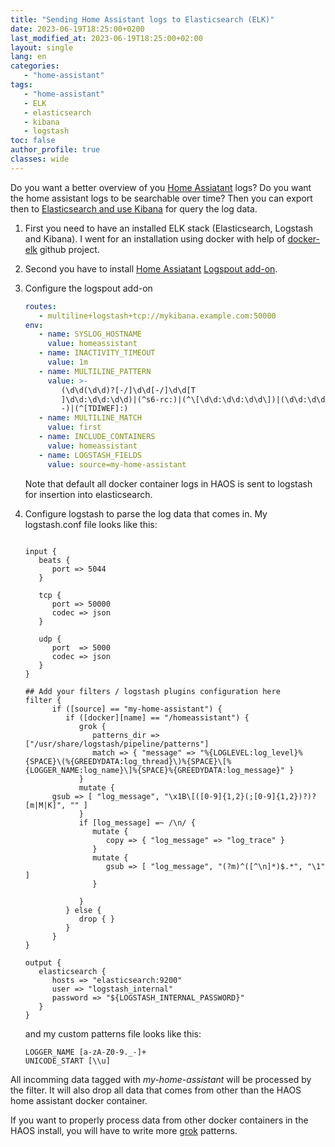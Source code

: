 ```yaml
---
title: "Sending Home Assistant logs to Elasticsearch (ELK)"
date: 2023-06-19T18:25:00+0200
last_modified_at: 2023-06-19T18:25:00+02:00
layout: single
lang: en
categories:
   - "home-assistant"
tags:
   - "home-assistant"
   - ELK
   - elasticsearch
   - kibana
   - logstash
toc: false
author_profile: true
classes: wide
---
```


Do you want a better overview of you [Home Assiatant](https://www.home-assistant.io) logs? Do you want the home assistant logs to be searchable over time? Then you can export then to [Elasticsearch and use Kibana](https://www.elastic.co/elastic-stack) for query the log data.

1. First you need to have an installed ELK stack (Elasticsearch, Logstash and Kibana). I went for an installation using docker with help of [docker-elk](https://github.com/deviantony/docker-elk) github project.

2. Second you have to install [Home Assiatant](https://www.home-assistant.io) [Logspout add-on](https://github.com/bertbaron/hassio-addons).

3. Configure the logspout add-on

   ```yaml
   routes:
      - multiline+logstash+tcp://mykibana.example.com:50000
   env:
      - name: SYSLOG_HOSTNAME
        value: homeassistant
      - name: INACTIVITY_TIMEOUT
        value: 1m
      - name: MULTILINE_PATTERN
        value: >-
           (\d\d(\d\d)?[-/]\d\d[-/]\d\d[T
           ]\d\d:\d\d:\d\d)|(^s6-rc:)|(^\[\d\d:\d\d:\d\d\])|(\d\d:\d\d:\d\d\
           -)|(^[TDIWEF]:)
      - name: MULTILINE_MATCH
        value: first
      - name: INCLUDE_CONTAINERS
        value: homeassistant
      - name: LOGSTASH_FIELDS
        value: source=my-home-assistant
   ```

   Note that default all docker container logs in HAOS is sent to logstash for insertion into elasticsearch.

4. Configure logstash to parse the log data that comes in.
   My logstash.conf file looks like this:

   ```config

   input {
      beats {
         port => 5044
      }

      tcp {
         port => 50000
         codec => json
      }

      udp {
         port  => 5000
         codec => json
      }
   }

   ## Add your filters / logstash plugins configuration here
   filter {
         if ([source] == "my-home-assistant") {
            if ([docker][name] == "/homeassistant") {
               grok {
                  patterns_dir => ["/usr/share/logstash/pipeline/patterns"]
                  match => { "message" => "%{LOGLEVEL:log_level}%{SPACE}\(%{GREEDYDATA:log_thread}\)%{SPACE}\[%{LOGGER_NAME:log_name}\]%{SPACE}%{GREEDYDATA:log_message}" }
               }
               mutate {
         gsub => [ "log_message", "\x1B\[([0-9]{1,2}(;[0-9]{1,2})?)?[m|M|K]", "" ]
               }
               if [log_message] =~ /\n/ {
                  mutate {
                     copy => { "log_message" => "log_trace" }
                  }
                  mutate {
                     gsub => [ "log_message", "(?m)^([^\n]*)$.*", "\1" ]
                  }

               }
            } else {
               drop { }
            }
         }
   }

   output {
      elasticsearch {
         hosts => "elasticsearch:9200"
         user => "logstash_internal"
         password => "${LOGSTASH_INTERNAL_PASSWORD}"
      }
   }
   ```

   and my custom patterns file looks like this:

   ```config
   LOGGER_NAME [a-zA-Z0-9._-]+
   UNICODE_START [\\u]
   ```

All incomming data tagged with _my-home-assistant_ will be processed by the filter. It will also drop all data that comes from other than the HAOS home assistant docker container.

If you want to properly process data from other docker containers in the HAOS install, you will have to write more [grok](https://www.elastic.co/guide/en/logstash/current/plugins-filters-grok.html) patterns.
